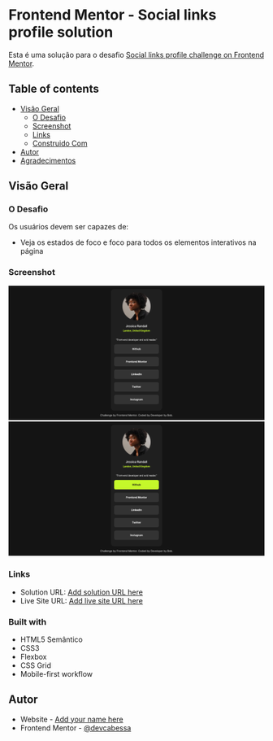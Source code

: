 
# Frontend Mentor - Social links profile solution

Esta é uma solução para o desafio [Social links profile challenge on Frontend Mentor](https://www.frontendmentor.io/challenges/social-links-profile-UG32l9m6dQ).

## Table of contents

- [Visão Geral](#visao-geral)
  - [O Desafio](#o-desafio)
  - [Screenshot](#screenshot)
  - [Links](#links)
  - [Construido Com](#construido-com)
- [Autor](#Autor)
- [Agradecimentos](#agradecimentos)

## Visão Geral

### O Desafio

Os usuários devem ser capazes de:

- Veja os estados de foco e foco para todos os elementos interativos na página

### Screenshot

![](./design/dg1.png)
![](./design/dg2.png)


### Links

- Solution URL: [Add solution URL here](https://your-solution-url.com)
- Live Site URL: [Add live site URL here](https://your-live-site-url.com)

### Built with

- HTML5 Semântico
- CSS3
- Flexbox
- CSS Grid
- Mobile-first workflow

## Autor

- Website - [Add your name here](https://www.your-site.com)
- Frontend Mentor - [@devcabessa](https://www.frontendmentor.io/profile/devcabessa)